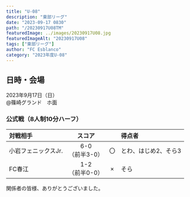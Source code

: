 ```yaml
---
title: "U-08"
description: "東部リーグ"
date: "2023-09-17 0830"
path: "/20230917U08TM"
featuredImage: ../images/20230917U08.jpg
featuredImageAlt: "20230917U08"
tags: ["東部リーグ"]
author: "FC Esblanco"
category: "2023年度U-08"
---
```


## 日時・会場

2023年9月17日（日）<br>
@篠崎グランド　ホ面

### 公式戦（8人制10分ハーフ）　

| 対戦相手| スコア |   | 得点者  |
|:----|:------:|:-:|:--------|
| 小岩フェニックスJr. | 6-0<br>（前半3-0） | 〇 |とわ、はじめ2、そら3|
| FC春江 | 1-2<br>（前半0-0） | × |そら|


関係者の皆様、ありがとうございました。